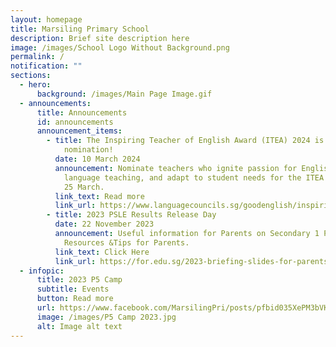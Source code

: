 ```yaml
---
layout: homepage
title: Marsiling Primary School
description: Brief site description here
image: /images/School Logo Without Background.png
permalink: /
notification: ""
sections:
  - hero:
      background: /images/Main Page Image.gif
  - announcements:
      title: Announcements
      id: announcements
      announcement_items:
        - title: The Inspiring Teacher of English Award (ITEA) 2024 is open for
            nomination!
          date: 10 March 2024
          announcement: Nominate teachers who ignite passion for English, excel in
            language teaching, and adapt to student needs for the ITEA 2024 by
            25 March.
          link_text: Read more
          link_url: https://www.languagecouncils.sg/goodenglish/inspiring-teacher-of-english-award/nomination-information
        - title: 2023 PSLE Results Release Day
          date: 22 November 2023
          announcement: Useful information for Parents on Secondary 1 Posting Exercise and
            Resources &Tips for Parents.
          link_text: Click Here
          link_url: https://for.edu.sg/2023-briefing-slides-for-parents
  - infopic:
      title: 2023 P5 Camp
      subtitle: Events
      button: Read more
      url: https://www.facebook.com/MarsilingPri/posts/pfbid035XePM3bVKQmq11AxazVwdnhpLHRXx2kfxrzCvVbe3itfHuiHULs2K3n9ZZrk32DZl
      image: /images/P5 Camp 2023.jpg
      alt: Image alt text
---
```

